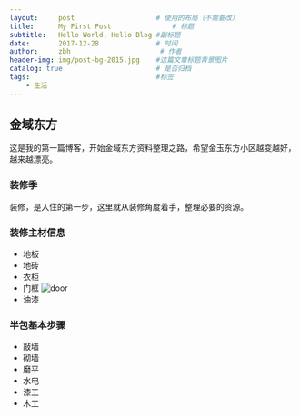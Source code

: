 ```yaml
---
layout:     post                    # 使用的布局（不需要改）
title:      My First Post               # 标题 
subtitle:   Hello World, Hello Blog #副标题
date:       2017-12-28              # 时间
author:     zbh                      # 作者
header-img: img/post-bg-2015.jpg    #这篇文章标题背景图片
catalog: true                       # 是否归档
tags:                               #标签
    - 生活
---
```


## 金域东方
  这是我的第一篇博客，开始金域东方资料整理之路，希望金玉东方小区越变越好，越来越漂亮。

### 装修季
  装修，是入住的第一步，这里就从装修角度着手，整理必要的资源。

### 装修主材信息
* 地板
* 地砖
* 衣柜
* 门框
  ![door](https://github.com/zbhddt/zbhddt.github.io/blob/master/img/mu/men1.jpg)
* 油漆

### 半包基本步骤
* 敲墙
* 砌墙
* 磨平
* 水电
* 漆工
* 木工

